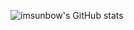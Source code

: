 ![imsunbow's GitHub stats](https://github-readme-stats.vercel.app/api?username=K-Junyyy&show_icons=true&theme=dark)   
